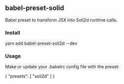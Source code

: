 ## babel-preset-solid

Babel preset to transform JSX into Soli2d runtime calls.

### Install

yarn add babel-preset-soli2d --dev


### Usage

Make or update your .babelrc config file with the preset:

{
  "presets": [
    "soli2d"
  ]
}
